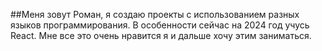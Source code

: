 ##Меня зовут Роман, я создаю проекты с использованием разных языков программирования. В особенности сейчас на 2024 год учусь React. Мне все это очень нравится я и дальше хочу этим заниматься.
